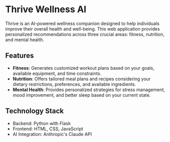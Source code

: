 # Thrive Wellness AI

Thrive is an AI-powered wellness companion designed to help individuals improve their overall health and well-being. This web application provides personalized recommendations across three crucial areas: fitness, nutrition, and mental health.

## Features

- **Fitness**: Generates customized workout plans based on your goals, available equipment, and time constraints.
- **Nutrition**: Offers tailored meal plans and recipes considering your dietary restrictions, preferences, and available ingredients.
- **Mental Health**: Provides personalized strategies for stress management, mood improvement, and better sleep based on your current state.

## Technology Stack

- Backend: Python with Flask
- Frontend: HTML, CSS, JavaScript
- AI Integration: Anthropic's Claude API
